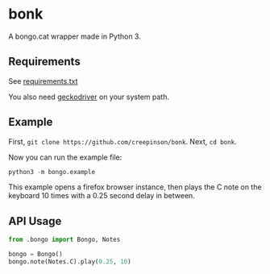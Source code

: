 # bonk

A bongo.cat wrapper made in Python 3.

## Requirements

See [requirements.txt](requirements.txt)

You also need [geckodriver](https://github.com/mozilla/geckodriver) on your system path.

## Example

First, `git clone https://github.com/creepinson/bonk`.
Next, `cd bonk`.

Now you can run the example file:

```python
python3 -m bongo.example
```

This example opens a firefox browser instance, then plays the C note on the keyboard 10 times with a 0.25 second delay in between.

## API Usage

```python
from .bongo import Bongo, Notes

bongo = Bongo()
bongo.note(Notes.C).play(0.25, 10)

```

